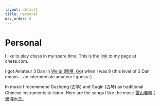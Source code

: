 ```yaml
---
layout: default
title: Personal
nav_order: 5
---
```



# Personal

I like to play chess in my spare time. This is the [link](https://www.chess.com/member/sqhby) to my page at chess.com.

I got Amateur 3 Dan in [Weiqi (围棋, Go)](https://en.wikipedia.org/wiki/Go_%28game%29) when I was 9 (this level of 3 Dan means... an intermediate amateur I guess :). 

In music I recommend Guzheng (古筝) and Guqin (古琴) as traditional Chinese instruments to listen. Here are the songs I like the most: [雪山春晓](https://www.youtube.com/watch?v=QqtJPv3rYJk)；[潇湘水云](https://www.youtube.com/watch?v=7IhLOR6jgVE)。
